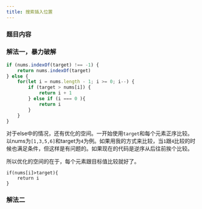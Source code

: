 ```yaml
---
title: 搜索插入位置
---
```

### 题目内容

### 解法一，暴力破解

```js
if (nums.indexOf(target) !== -1) {
    return nums.indexOf(target)
} else {
    for(let i = nums.length - 1; i >= 0; i--) {
        if (target > nums[i]) {
            return i + 1
        } else if (i === 0 ){
            return i
        }
    }
}
```
对于else中的情况，还有优化的空间。一开始使用`target`和每个元素正序比较。以nums为`[1,3,5,6]`和target为`4`为例。如果用我的方式来比较，当`1`跟`4`比较的时候也满足条件，但这样是有问题的。如果现在的代码是逆序从后往前挨个比较。

所以优化的空间的在于，每个元素跟目标值比较就好了。
```
if(nums[i]>target){
    return i
}
```

### 解法二

